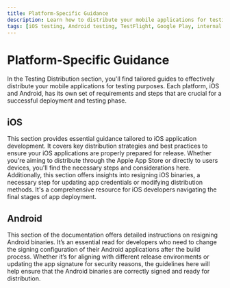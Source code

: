 ```yaml
---
title: Platform-Specific Guidance
description: Learn how to distribute your mobile applications for testing on the iOS and Android platforms. Follow the platform-specific guides to ensure a smooth testing process.
tags: [iOS testing, Android testing, TestFlight, Google Play, internal testing, app distribution, testing distribution]
---
```


# Platform-Specific Guidance

In the Testing Distribution section, you'll find tailored guides to effectively distribute your mobile applications for testing purposes. Each platform, iOS and Android, has its own set of requirements and steps that are crucial for a successful deployment and testing phase.

## iOS

This section provides essential guidance tailored to iOS application development. It covers key distribution strategies and best practices to ensure your iOS applications are properly prepared for release. Whether you're aiming to distribute through the Apple App Store or directly to users devices, you'll find the necessary steps and considerations here. Additionally, this section offers insights into resigning iOS binaries, a necessary step for updating app credentials or modifying distribution methods. It's a comprehensive resource for iOS developers navigating the final stages of app deployment.

## Android

This section of the documentation offers detailed instructions on resigning Android binaries. It’s an essential read for developers who need to change the signing configuration of their Android applications after the build process. Whether it’s for aligning with different release environments or updating the app signature for security reasons, the guidelines here will help ensure that the Android binaries are correctly signed and ready for distribution.

